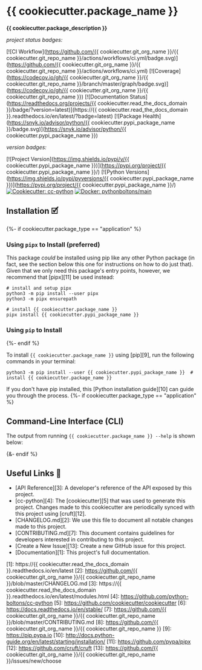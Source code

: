 # {{ cookiecutter.package_name }}

**{{ cookiecutter.package_description }}**

_project status badges:_

[![CI Workflow](https://github.com/{{ cookiecutter.git_org_name }}/{{ cookiecutter.git_repo_name }}/actions/workflows/ci.yml/badge.svg)](https://github.com/{{ cookiecutter.git_org_name }}/{{ cookiecutter.git_repo_name }}/actions/workflows/ci.yml)
[![Coverage](https://codecov.io/gh/{{ cookiecutter.git_org_name }}/{{ cookiecutter.git_repo_name }}/branch/master/graph/badge.svg)](https://codecov.io/gh/{{ cookiecutter.git_org_name }}/{{ cookiecutter.git_repo_name }})
[![Documentation Status](https://readthedocs.org/projects/{{ cookiecutter.read_the_docs_domain }}/badge/?version=latest)](https://{{ cookiecutter.read_the_docs_domain }}.readthedocs.io/en/latest/?badge=latest)
[![Package Health](https://snyk.io/advisor/python/{{ cookiecutter.pypi_package_name }}/badge.svg)](https://snyk.io/advisor/python/{{ cookiecutter.pypi_package_name }})

_version badges:_

[![Project Version](https://img.shields.io/pypi/v/{{ cookiecutter.pypi_package_name }})](https://pypi.org/project/{{ cookiecutter.pypi_package_name }}/)
[![Python Versions](https://img.shields.io/pypi/pyversions/{{ cookiecutter.pypi_package_name }})](https://pypi.org/project/{{ cookiecutter.pypi_package_name }}/)
[![Cookiecutter: cc-python](https://img.shields.io/static/v1?label=cc-python&message=2022.01.04&color=d4aa00&logo=cookiecutter&logoColor=d4aa00)](https://github.com/python-boltons/cc-python)
[![Docker: pythonboltons/main](https://img.shields.io/static/v1?label=pythonboltons%20%2F%20main&message=2021.12.22&color=8ec4ad&logo=docker&logoColor=8ec4ad)](https://github.com/python-boltons/docker-python)


## Installation 🗹
{%- if cookiecutter.package_type == "application" %}

### Using `pipx` to Install (preferred)

This package _could_ be installed using pip like any other Python package (in
fact, see the section below this one for instructions on how to do just that).
Given that we only need this package's entry points, however, we recommend that
[pipx][11] be used instead:

```shell
# install and setup pipx
python3 -m pip install --user pipx
python3 -m pipx ensurepath

# install {{ cookiecutter.package_name }}
pipx install {{ cookiecutter.pypi_package_name }}
```

### Using `pip` to Install
{%- endif %}

To install `{{ cookiecutter.package_name }}` using [pip][9], run the following
commands in your terminal:

``` shell
python3 -m pip install --user {{ cookiecutter.pypi_package_name }}  # install {{ cookiecutter.package_name }}
```

If you don't have pip installed, this [Python installation guide][10] can guide
you through the process.
{%- if cookiecutter.package_type == "application" %}


## Command-Line Interface (CLI)

The output from running `{{ cookiecutter.package_name }} --help` is shown below:

<!-- [[[[[kooky.cog
import subprocess

popen = subprocess.Popen(["{{ cookiecutter.package_name }}", "--help"], stdout=subprocess.PIPE)
stdout, _ = popen.communicate()
print("```", stdout.decode().strip(), "```", sep="\n")
]]]]] -->
<!-- [[[[[end]]]]] -->
{&- endif %}

<!-- [[[[[kooky.cog
from pathlib import Path

lines = Path("./docs/design/design.md").read_text().split("\n")
if any(L.strip() for L in lines):
    fixed_lines = [L.replace("(.", "(./docs/design") if L.startswith("![") else L for L in lines]
    print("## Design Diagrams\n")
    print("\n".join(fixed_lines))
]]]]] -->
<!-- [[[[[end]]]]] -->


## Useful Links 🔗

* [API Reference][3]: A developer's reference of the API exposed by this
  project.
* [cc-python][4]: The [cookiecutter][5] that was used to generate this project.
  Changes made to this cookiecutter are periodically synced with this project
  using [cruft][12].
* [CHANGELOG.md][2]: We use this file to document all notable changes made to
  this project.
* [CONTRIBUTING.md][7]: This document contains guidelines for developers
  interested in contributing to this project.
* [Create a New Issue][13]: Create a new GitHub issue for this project.
* [Documentation][1]: This project's full documentation.


[1]: https://{{ cookiecutter.read_the_docs_domain }}.readthedocs.io/en/latest
[2]: https://github.com/{{ cookiecutter.git_org_name }}/{{ cookiecutter.git_repo_name }}/blob/master/CHANGELOG.md
[3]: https://{{ cookiecutter.read_the_docs_domain }}.readthedocs.io/en/latest/modules.html
[4]: https://github.com/python-boltons/cc-python
[5]: https://github.com/cookiecutter/cookiecutter
[6]: https://docs.readthedocs.io/en/stable/
[7]: https://github.com/{{ cookiecutter.git_org_name }}/{{ cookiecutter.git_repo_name }}/blob/master/CONTRIBUTING.md
[8]: https://github.com/{{ cookiecutter.git_org_name }}/{{ cookiecutter.git_repo_name }}
[9]: https://pip.pypa.io
[10]: http://docs.python-guide.org/en/latest/starting/installation/
[11]: https://github.com/pypa/pipx
[12]: https://github.com/cruft/cruft
[13]: https://github.com/{{ cookiecutter.git_org_name }}/{{ cookiecutter.git_repo_name }}/issues/new/choose
